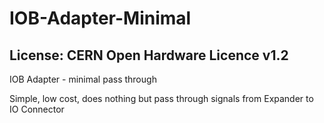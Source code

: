 # IOB-Adapter-Minimal
## License: CERN Open Hardware Licence v1.2

IOB Adapter - minimal pass through

Simple, low cost, does nothing but pass through signals from Expander to IO Connector
